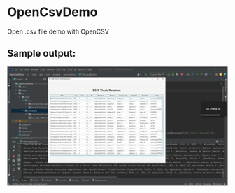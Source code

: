 # OpenCsvDemo

Open .csv file demo with OpenCSV

## Sample output:

![](https://github.com/LBYCPEI/OpenCsvDemo/blob/master/Output.PNG)
